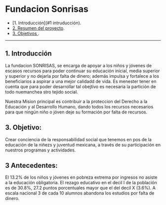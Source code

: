 # Fundacion Sonrisas

* [1. Introducción](#1 intruducción).
* [2. Resumen del proyecto](#2-resumen-del-proyecto).
* [3. Objetivos ](#3-objetivo).
***

## 1. Introducción
La fundacion SONRISAS, se encarga de apoyar a los niños y jóvenes de escasos recursos para poder continuar su educación inicial, media superior y superior y no dejarla por falta de dinero; además impulsa y fortalece a los beneficiarios a aspirar a una mejor calidadd de vida. Es menester tener en cuenta que para poder desarrollar tal obejtivo es necesaria la partición de todo nuemanchea stro tejido social. 

Nuestra Mision principal es contribuir a la proteccion del Derecho a la Educación y al Desarrollo Humano, dando todos los recursos necesarios para que ningún niño o jóven deje su formación por falta de recursos.   


## 3. Objetivo:
Crear conciencia de la responsabilidad social que tenemos en pos de la educación de la niñezs y juventud mexicana, a través de su participación en nuestros programas y actividades.

## 3 Antecedentes:

El 13.2% de los niños y jóvenes en pobreza extrema por ingresos no asiste a la educación obligatoria. El rezago educativo en el decil I de la población es de 30.8%, 27.2 puntos porcentuales mayor que el del decil X (3.6%). A escala nacional 3 de cada 10 alumnos abandona los estudios por falta de dinero.
